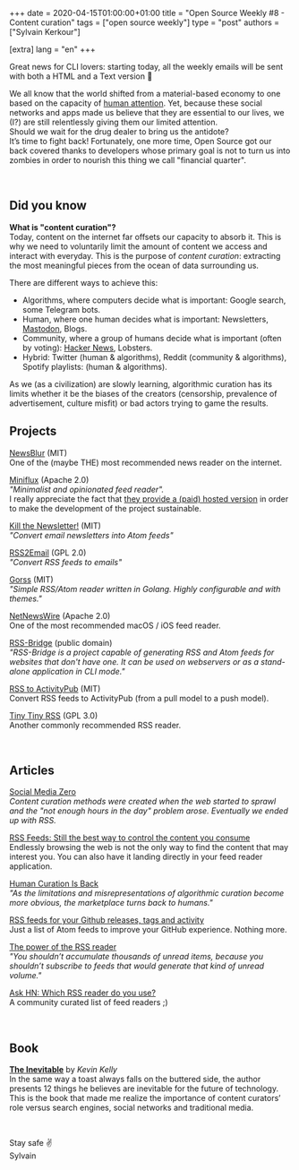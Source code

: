 +++
date = 2020-04-15T01:00:00+01:00
title = "Open Source Weekly #8 - Content curation"
tags = ["open source weekly"]
type = "post"
authors = ["Sylvain Kerkour"]

[extra]
lang = "en"
+++

<!--
Saving time and mental health with open source content curation

Quit your social media addiction with open source content curation

Saving your time and your mental health with Open Source content curation

Taking back control of your time with RSS and emails


Quit your social media addiction with #OpenSource content curation

The 8th issue of my letter is out: 📖 https://opensourceweekly.org/issues/8

We are talking about saving your time 🕒 and your mental health 🤪 thanks to open source (@newsblur,@netnewswire, @kevin2kelly & more)

#Linux #Tech
-->

Great news for CLI lovers: starting today, all the weekly emails will be sent with both a HTML and
a Text version 🎉

We all know that the world shifted from a material-based economy to
one based on the capacity of [human attention](https://en.wikipedia.org/wiki/Attention_economy).
Yet, because these social networks and apps made us believe that they are essential
to our lives, we (I?) are still relentlessly giving them our limited attention.<br />
Should we wait for the drug dealer to bring us the antidote?<br />
It’s time to fight back! Fortunately, one more time, Open Source got our back covered thanks to
developers whose primary goal is not to turn us into zombies in order to nourish this thing we call
"financial quarter".

<br />

## Did you know

**What is "content curation"?** <br />
Today, content on the internet far offsets our capacity to absorb it. This is why we need to voluntarily limit the amount of content we access and interact with everyday. This is the purpose of *content curation*: extracting the most meaningful pieces from the ocean of data surrounding us.<br />

There are different ways to achieve this:
* Algorithms, where computers decide what is important: Google search, some Telegram bots.
* Human, where one human decides what is important: Newsletters, [Mastodon](https://joinmastodon.org/), Blogs.
* Community, where a group of humans decide what is important (often by voting): [Hacker News](https://news.ycombinator.com/), Lobsters.
* Hybrid: Twitter (human & algorithms), Reddit (community & algorithms), Spotify playlists: (human & algorithms).


As we (as a civilization) are slowly learning, algorithmic curation has its limits whether it be the biases of the creators (censorship, prevalence of advertisement, culture misfit) or bad actors trying to game the results.

## Projects

[NewsBlur](https://github.com/samuelclay/NewsBlur) (MIT)<br />
One of the (maybe THE) most recommended news reader on the internet.
<br />


[Miniflux](https://github.com/miniflux/miniflux) (Apache 2.0)<br />
*"Minimalist and opinionated feed reader".* <br />
I really appreciate the fact that [they provide a (paid) hosted version](https://miniflux.app/hosting.html) in order to make the development of the project sustainable.
<br />


[Kill the Newsletter!](https://github.com/leafac/www.kill-the-newsletter.com) (MIT)<br />
*"Convert email newsletters into Atom feeds"*
<br />


[RSS2Email](https://github.com/skx/rss2email) (GPL 2.0)<br />
*"Convert RSS feeds to emails"*
<br />


[Gorss](https://github.com/Lallassu/gorss) (MIT)<br />
*"Simple RSS/Atom reader written in Golang. Highly configurable and with themes."*
<br />


[NetNewsWire](https://github.com/Ranchero-Software/NetNewsWire) (Apache 2.0)<br />
One of the most recommended macOS / iOS feed reader.
<br />


[RSS-Bridge](https://github.com/RSS-Bridge/rss-bridge) (public domain)<br />
*"RSS-Bridge is a project capable of generating RSS and Atom feeds for websites that don't have one. It can be used on webservers or as a stand-alone application in CLI mode."*
<br />


[RSS to ActivityPub](https://github.com/dariusk/rss-to-activitypub) (MIT)<br />
Convert RSS feeds to ActivityPub (from a pull model to a push model).
<br />


[Tiny Tiny RSS](https://git.tt-rss.org/fox/tt-rss) (GPL 3.0)<br />
Another commonly recommended RSS reader.

<br />


## Articles

[Social Media Zero](https://leejo.github.io/2017/09/27/social_media_zero)<br />
*Content curation methods were created when the web started to sprawl and the "not enough hours in the day" problem arose. Eventually we ended up with RSS.*
<br />


[RSS Feeds: Still the best way to control the content you consume](https://blog.pranay01.com/tools/rss-feeds-content-community/)<br />
Endlessly browsing the web is not the only way to find the content that may interest you. You can also have it landing directly in your feed reader application.
<br />


[Human Curation Is Back](https://mondaynote.com/human-curation-is-back-f32bc0ccc2aa)<br />
*"As the limitations and misrepresentations of algorithmic curation become more obvious, the marketplace turns back to humans."*
<br />


[RSS feeds for your Github releases, tags and activity](https://www.ronaldsvilcins.com/2020/03/26/rss-feeds-for-your-github-releases-tags-and-activity/)<br />
Just a list of Atom feeds to improve your GitHub experience. Nothing more.
<br />


[The power of the RSS reader](https://marco.org/2013/03/26/power-of-rss)<br />
*"You shouldn’t accumulate thousands of unread items, because you shouldn’t subscribe to feeds that would generate that kind of unread volume."*
<br />


[Ask HN: Which RSS reader do you use?](https://news.ycombinator.com/item?id=19909102)<br />
A community curated list of feed readers ;)

<br />


## Book

**[The Inevitable](https://en.wikipedia.org/wiki/The_Inevitable_(book))** by *Kevin Kelly* <br />
In the same way a toast always falls on the buttered side, the author presents 12 things he believes are inevitable for the future of technology.<br />
This is the book that made me realize the importance of content curators’ role versus search engines, social networks and traditional media.

<br />

Stay safe ✌️<br />
Sylvain
